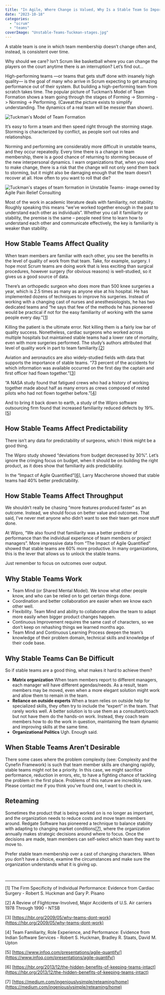 ```yaml
---
title: "In Agile, Where Change is Valued, Why Is a Stable Team So Important?"
date: "2023-10-18"
categories: 
  - "scrum"
  - "teams"
coverImage: "Unstable-Teams-Tuckman-stages.jpg"
---
```


A stable team is one in which team membership doesn’t change often and, instead, is consistent over time.

Why should we care? Isn’t Scrum like basketball where you can change the players on the court anytime there is an interruption? Let’s find out…

High-performing teams —or teams that gets stuff done with insanely high quality— is the goal of many who arrive in Scrum expecting to get amazing performance out of their system. But building a high-performing team from scratch takes time. The popular picture of Tuckman’s Model of Team Formation shows a team going through the stages of Forming -> Storming -> Norming -> Performing. (Caveat:the picture exists to simplify understanding. The dynamics of a real team will be messier than shown).

![Tuckman's Model of Team Formation](src/content/blog/in-agile-where-change-is-valued-why-is-a-stable-team-so-important/images/Tuckmans-Model.jpg)

It’s easy to form a team and then speed right through the storming stage. Storming is characterized by conflict, as people sort out roles and relationships.

Norming and performing are considerably more difficult in unstable teams, and they occur repeatedly. Every time there is a change in team membership, there is a good chance of returning to storming because of the new interpersonal dynamics. I warn organizations that, when you need to make change, there is a risk that the change will not only send them back to storming, but it might also be damaging enough that the team doesn’t recover at all. How often to you want to roll that die?

![Tuckman's stages of team formation in Unstable Teams- image owned by Agile Pain Relief Consulting](src/content/blog/in-agile-where-change-is-valued-why-is-a-stable-team-so-important/images/Unstable-Teams-Tuckman-stages.jpg)

Most of the work in academic literature deals with familiarity, not stability. Roughly speaking this means “we’ve worked together enough in the past to understand each other as individuals”. Whether you call it familiarity or stability, the premise is the same – people need time to learn how to understand each other and communicate effectively, the key is familiarity is weaker than stability.

## How Stable Teams Affect Quality

When team members are familiar with each other, you see the benefits in the level of quality of work from that team. Take, for example, surgery. I hope most Scrum teams are doing work that is less exciting than surgical procedures, however surgery (for obvious reasons) is well-studied, so it gives us a good source of data.

There’s an orthopedic surgeon who does more than 500 knee surgeries a year, which is 2.5 times as many as anyone else at his hospital. He has implemented dozens of techniques to improve his surgeries. Instead of working with a changing cast of nurses and anesthesiologists, he has two dedicated teams and “he says that few of the methods he has pioneered would be practical if not for the easy familiarity of working with the same people every day.”\[[1](#footnotes)\]

Killing the patient is the ultimate error. Not killing them is a fairly low bar of quality success. Nonetheless, cardiac surgeons who worked across multiple hospitals but maintained stable teams had a lower rate of mortality, even with more surgeries performed. The study’s authors attributed that level of quality work in part to team familiarity.\[[2](#footnotes)\]

Aviation and aeronautics are also widely-studied fields with data that supports the importance of stable teams. “73 percent of the accidents for which information was available occurred on the first day the captain and first officer had flown together.”\[[3](#footnotes)\]

“A NASA study found that fatigued crews who had a history of working together made about half as many errors as crews composed of rested pilots who had not flown together before.”\[[4](#footnotes)\]

And to bring it back down to earth, a study of the Wipro software outsourcing firm found that increased familiarity reduced defects by 19%.\[[5](#footnotes)\]

## How Stable Teams Affect Predictability

There isn’t any data for predictability of surgeons, which I think might be a good thing.

The Wipro study showed “deviations from budget decreased by 30%”. Let’s ignore the cringing focus on budget, when it should be on building the right product, as it does show that familiarity aids predictability.

In the “Impact of Agile Quantified”\[[6](#footnotes)\], Larry Maccherone showed that stable teams had 40% better predictability.

## How Stable Teams Affect Throughput

We shouldn’t really be chasing “more features produced faster” as an outcome. Instead, we should focus on better value and outcomes. That said, I’ve never met anyone who didn’t want to see their team get more stuff done.

At Wipro, “We also found that familiarity was a better predictor of performance than the individual experience of team members or project managers”. More impressive data from “The Impact of Agile Quantified” showed that stable teams are 60% more productive. In many organizations, this is the lever that allows us to unlock the stable teams.

Just remember to focus on outcomes over output.

## Why Stable Teams Work

- Team Mind (or Shared Mental Model). We know what other people know, and who can be relied on to get certain things done.
- Coordination and better collaboration are easier when we know each other well.
- Flexibility. Team Mind and ability to collaborate allow the team to adapt more easily when bigger product changes happen.
- Continuous Improvement requires the same cast of characters, so we don’t keep on rehashing things we learned months ago.
- Team Mind and Continuous Learning Process deepen the team’s knowledge of their problem domain, technical skills and knowledge of their code base.

## Why Stable Teams Can Be Difficult

So if stable teams are a good thing, what makes it hard to achieve them?

- **Matrix organization** When team members report to different managers, each manager will have different agendas/needs. As a result, team members may be moved, even when a more elegant solution might work and allow them to remain in the team.
- **Reliance on outside experts** When a team relies on outside help for specialized skills, they often try to include the “expert” in the team. That rarely works well. A better solution is to use them as a consultant/coach but not have them do the hands-on work. Instead, they coach team members how to do the work in question, maintaining the team dynamic and improving skills at the same time.
- **Organizational Politics** Ugh. Enough said.

## When Stable Teams Aren’t Desirable

There some cases where the problem complexity (see: Complexity and the Cynefin Framework) is such that team member skills are changing rapidly, stable teams might not be a priority. In this case, we might sacrifice performance, reduction in errors, etc, to have a fighting chance of tackling the problem in the first place. Problems of this nature are incredibly rare. Please contact me if you think you’ve found one, I want to check in.

## Reteaming

Sometimes the product that is being worked on is no longer as important, and the organization needs to reduce costs and move team members around. Redgate Software has pioneered a technique to balance stability with adapting to changing market conditions\[[7](#footnotes)\], where the organization annually makes strategic decisions around where to focus. Once the decisions are made, team members can self-select which team they want to move to.

Prefer stable team membership over a cast of changing characters. When you don’t have a choice, examine the circumstances and make sure the organization understands what it is giving up.

 

* * *

\[1\] The Firm Specificity of Individual Performance: Evidence from Cardiac Surgery - Robert S. Huckman and Gary P. Pisano

\[2\] A Review of Flightcrew-Involved, Major Accidents of U.S. Air carriers 1978 Through 1990 - NTSB

\[3\] [https://hbr.org/2009/05/why-teams-dont-work](https://hbr.org/2009/05/why-teams-dont-work)

\[4\] Team Familiarity, Role Experience, and Performance: Evidence from Indian Software Services - Robert S. Huckman, Bradley R. Staats, David M. Upton

\[5\] [https://www.infoq.com/presentations/agile-quantify/](https://www.infoq.com/presentations/agile-quantify/)

\[6\] [https://hbr.org/2013/12/the-hidden-benefits-of-keeping-teams-intact](https://hbr.org/2013/12/the-hidden-benefits-of-keeping-teams-intact)

\[7\] [https://medium.com/ingeniouslysimple/reteaming/home](https://medium.com/ingeniouslysimple/reteaming/home)
